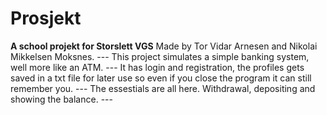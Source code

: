 # Prosjekt
**A school projekt for Storslett VGS**
Made by Tor Vidar Arnesen and Nikolai Mikkelsen Moksnes. ---
This project simulates a simple banking system, well more like an ATM. ---
It has login and registration, the profiles gets saved in a txt file for later use so even if you close the program it can still remember you. ---
The essestials are all here. Withdrawal, depositing and showing the balance. ---
